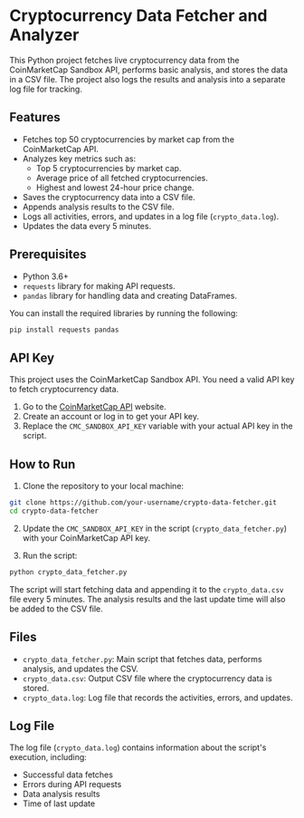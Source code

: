 # Cryptocurrency Data Fetcher and Analyzer

This Python project fetches live cryptocurrency data from the CoinMarketCap Sandbox API, performs basic analysis, and stores the data in a CSV file. The project also logs the results and analysis into a separate log file for tracking.

## Features

- Fetches top 50 cryptocurrencies by market cap from the CoinMarketCap API.
- Analyzes key metrics such as:
  - Top 5 cryptocurrencies by market cap.
  - Average price of all fetched cryptocurrencies.
  - Highest and lowest 24-hour price change.
- Saves the cryptocurrency data into a CSV file.
- Appends analysis results to the CSV file.
- Logs all activities, errors, and updates in a log file (`crypto_data.log`).
- Updates the data every 5 minutes.

## Prerequisites

- Python 3.6+
- `requests` library for making API requests.
- `pandas` library for handling data and creating DataFrames.

You can install the required libraries by running the following:

```bash
pip install requests pandas
```

## API Key

This project uses the CoinMarketCap Sandbox API. You need a valid API key to fetch cryptocurrency data.

1. Go to the [CoinMarketCap API](https://coinmarketcap.com/api/) website.
2. Create an account or log in to get your API key.
3. Replace the `CMC_SANDBOX_API_KEY` variable with your actual API key in the script.

## How to Run

1. Clone the repository to your local machine:

```bash
git clone https://github.com/your-username/crypto-data-fetcher.git
cd crypto-data-fetcher
```

2. Update the `CMC_SANDBOX_API_KEY` in the script (`crypto_data_fetcher.py`) with your CoinMarketCap API key.

3. Run the script:

```bash
python crypto_data_fetcher.py
```

The script will start fetching data and appending it to the `crypto_data.csv` file every 5 minutes. The analysis results and the last update time will also be added to the CSV file.

## Files

- `crypto_data_fetcher.py`: Main script that fetches data, performs analysis, and updates the CSV.
- `crypto_data.csv`: Output CSV file where the cryptocurrency data is stored.
- `crypto_data.log`: Log file that records the activities, errors, and updates.

## Log File

The log file (`crypto_data.log`) contains information about the script's execution, including:

- Successful data fetches
- Errors during API requests
- Data analysis results
- Time of last update



